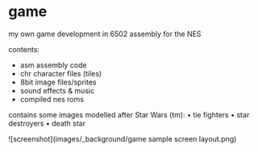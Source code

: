 # game

my own game development in 6502 assembly for the NES

contents:
- asm assembly code
- chr character files (tiles)
- 8bit image files/sprites
- sound effects & music
- compiled nes roms

contains some images modelled after Star Wars (tm):
• tie fighters
• star destroyers
• death star

![screenshot](images/_background/game sample screen layout.png)
